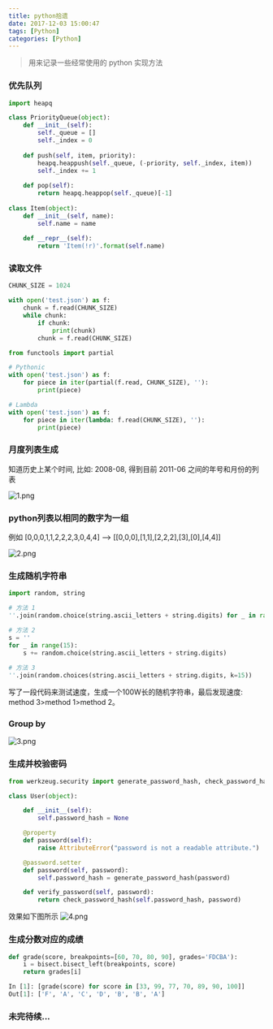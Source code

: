 ```yaml
---
title: python拾遗
date: 2017-12-03 15:00:47
tags: [Python]
categories: [Python]
---
```


<blockquote class="blockquote-center">
    用来记录一些经常使用的 python 实现方法
</blockquote>

### 优先队列

``` python
import heapq

class PriorityQueue(object):
    def __init__(self):
        self._queue = []
        self._index = 0
    
    def push(self, item, priority):
        heapq.heappush(self._queue, (-priority, self._index, item))
        self._index += 1
    
    def pop(self):
        return heapq.heappop(self._queue)[-1]
    
class Item(object):
    def __init__(self, name):
        self.name = name
    
    def __repr__(self):
        return 'Item(!r)'.format(self.name)
```

<!-- more -->

### 读取文件

``` python
CHUNK_SIZE = 1024

with open('test.json') as f:
    chunk = f.read(CHUNK_SIZE)
    while chunk:
        if chunk:
            print(chunk)
        chunk = f.read(CHUNK_SIZE)

from functools import partial

# Pythonic
with open('test.json') as f:
    for piece in iter(partial(f.read, CHUNK_SIZE), ''):
        print(piece)

# Lambda
with open('test.json') as f:
    for piece in iter(lambda: f.read(CHUNK_SIZE), ''):
        print(piece)
```

### 月度列表生成
   知道历史上某个时间, 比如: 2008-08, 得到目前 2011-06 之间的年号和月份的列表

![1.png](https://ws2.sinaimg.cn/large/006tNc79gy1fvo7iz5iwtj30z20a4n1v.jpg)

### python列表以相同的数字为一组
   例如 [0,0,0,1,1,2,2,2,3,0,4,4] --> [[0,0,0],[1,1],[2,2,2],[3],[0],[4,4]]

![2.png](https://ws2.sinaimg.cn/large/006tNc79gy1fvo7izipjbj3100050jsi.jpg)

### 生成随机字符串

``` python
import random, string

# 方法 1
''.join(random.choice(string.ascii_letters + string.digits) for _ in range(15))

# 方法 2
s = ''
for _ in range(15):
    s += random.choice(string.ascii_letters + string.digits)
    
# 方法 3
''.join(random.choices(string.ascii_letters + string.digits, k=15))
```

写了一段代码来测试速度，生成一个100W长的随机字符串，最后发现速度: method 3>method 1>method 2。

### Group by

![3.png](https://ws3.sinaimg.cn/large/006tNc79gy1fvo7j0gz3oj31h60dgmzk.jpg)

### 生成并校验密码
``` python
from werkzeug.security import generate_password_hash, check_password_hash

class User(object):

    def __init__(self):
        self.password_hash = None

    @property
    def password(self):
        raise AttributeError("password is not a readable attribute.")

    @password.setter
    def password(self, password):
        self.password_hash = generate_password_hash(password)

    def verify_password(self, password):
        return check_password_hash(self.password_hash, password)
```

效果如下图所示
![4.png](https://ws1.sinaimg.cn/large/006tNc79gy1fvo7j0ywapj31jq0i20w6.jpg)

### 生成分数对应的成绩
``` python
def grade(score, breakpoints=[60, 70, 80, 90], grades='FDCBA'):
    i = bisect.bisect_left(breakpoints, score)
    return grades[i]

In [1]: [grade(score) for score in [33, 99, 77, 70, 89, 90, 100]]
Out[1]: ['F', 'A', 'C', 'D', 'B', 'B', 'A']
```


### 未完待续...
